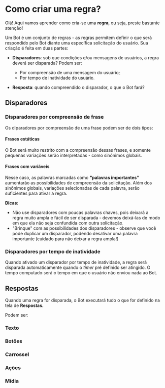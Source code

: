 # Como criar uma regra?

Olá! Aqui vamos aprender como cria-se uma **regra**, ou seja, preste bastante atenção!

Um Bot é um conjunto de regras - as regras permitem definir o que será respondido pelo Bot diante uma específica solicitação do usuário. Sua criação é feita em duas partes:

- **Disparadores**: sob que condições e/ou mensagens de usuários, a regra deverá ser disparada? Podem ser:

	- Por compreensão de uma mensagem do usuário;
	- Por tempo de inatividade do usuário.

- **Resposta**: quando compreendido o disparador, o que o Bot fará?

## Disparadores

### Disparadores por compreensão de frase

Os diparadores por compreensão de uma frase podem ser de dois tipos:

#### Frases estáticas

O Bot será muito restrito com a compreensão dessas frases, e somente pequenas variações serão interpretadas - como sinônimos globais.

#### Frases com variáveis

Nesse caso, as palavras marcadas como **"palavras importantes"** aumentarão as possibilidades de compreensão da solicitação. Além dos sinônimos globais, variações selecionadas de cada palavra, serão suficientes para ativar a regra.

**Dicas:**

- Não use disparadores com poucas palavras chaves, pois deixará a regra muito ampla e fácil de ser disparada - devemos deixá-las de modo em que ela não seja confundida com outra solicitação.
- "Brinque" com as possibilidades dos disparadores - observe que você pode duplicar um disparador, podendo desativar uma palavra importante (cuidado para não deixar a regra ampla!)

### Disparadores por tempo de inatividade

Quando ativado um disparador por tempo de inatividade, a regra será disparada automaticamente quando o *timer* pré definido ser atingido. O tempo computado será o tempo em que o usuário não enviou nada ao Bot.

## Respostas

 Quando uma regra for disparada, o Bot executará tudo o que for definido na tela de **Respostas**.

Podem ser:

### Texto

###  Botões

### Carrossel

### Ações

### Mídia


<!--stackedit_data:
eyJoaXN0b3J5IjpbLTE5ODkxMzY2NSwxNTQ1NTI1NzM0LDE1OT
U4OTcxMDYsMTQ0NzU0NjA5MiwxMjgzMzI5NDU1XX0=
-->